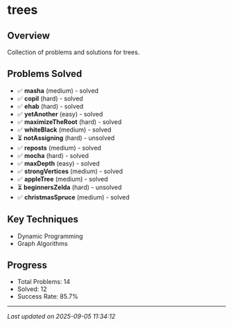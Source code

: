 # trees

## Overview
Collection of problems and solutions for trees.

## Problems Solved
- ✅ **masha** (medium) - solved
- ✅ **copil** (hard) - solved
- ✅ **ehab** (hard) - solved
- ✅ **yetAnother** (easy) - solved
- ✅ **maximizeTheRoot** (hard) - solved
- ✅ **whiteBlack** (medium) - solved
- ⏳ **notAssigning** (hard) - unsolved
- ✅ **reposts** (medium) - solved
- ✅ **mocha** (hard) - solved
- ✅ **maxDepth** (easy) - solved
- ✅ **strongVertices** (medium) - solved
- ✅ **appleTree** (medium) - solved
- ⏳ **beginnersZelda** (hard) - unsolved
- ✅ **christmasSpruce** (medium) - solved

## Key Techniques
- Dynamic Programming
- Graph Algorithms

## Progress
- Total Problems: 14
- Solved: 12
- Success Rate: 85.7%

---
*Last updated on 2025-09-05 11:34:12*
